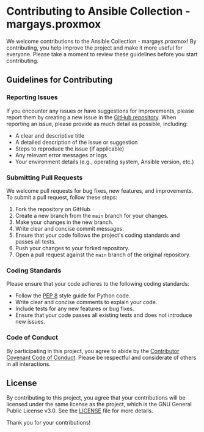 # Contributing to Ansible Collection - margays.proxmox

We welcome contributions to the Ansible Collection - margays.proxmox! By contributing, you help improve the project and make it more useful for everyone. Please take a moment to review these guidelines before you start contributing.

## Guidelines for Contributing

### Reporting Issues

If you encounter any issues or have suggestions for improvements, please report them by creating a new issue in the [GitHub repository](https://github.com/Margays/ansible-proxmox/issues). When reporting an issue, please provide as much detail as possible, including:

- A clear and descriptive title
- A detailed description of the issue or suggestion
- Steps to reproduce the issue (if applicable)
- Any relevant error messages or logs
- Your environment details (e.g., operating system, Ansible version, etc.)

### Submitting Pull Requests

We welcome pull requests for bug fixes, new features, and improvements. To submit a pull request, follow these steps:

1. Fork the repository on GitHub.
2. Create a new branch from the `main` branch for your changes.
3. Make your changes in the new branch.
4. Write clear and concise commit messages.
5. Ensure that your code follows the project's coding standards and passes all tests.
6. Push your changes to your forked repository.
7. Open a pull request against the `main` branch of the original repository.

### Coding Standards

Please ensure that your code adheres to the following coding standards:

- Follow the [PEP 8](https://www.python.org/dev/peps/pep-0008/) style guide for Python code.
- Write clear and concise comments to explain your code.
- Include tests for any new features or bug fixes.
- Ensure that your code passes all existing tests and does not introduce new issues.

### Code of Conduct

By participating in this project, you agree to abide by the [Contributor Covenant Code of Conduct](https://www.contributor-covenant.org/version/2/0/code_of_conduct/). Please be respectful and considerate of others in all interactions.

## License

By contributing to this project, you agree that your contributions will be licensed under the same license as the project, which is the GNU General Public License v3.0. See the [LICENSE](LICENSE) file for more details.

Thank you for your contributions!
